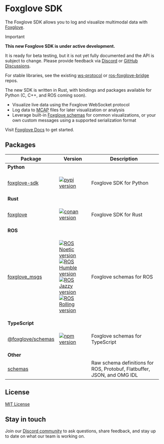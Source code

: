 # Foxglove SDK

The Foxglove SDK allows you to log and visualize multimodal data with [Foxglove](https://foxglove.dev).

> [!IMPORTANT]
>
> **This new Foxglove SDK is under active development.**
>
> It is ready for beta testing, but it is not yet fully documented and the API is subject to change.
> Please provide feedback via [Discord](https://foxglove.dev/chat) or [GitHub Discussions](https://github.com/orgs/foxglove/discussions).
>
> For stable libraries, see the existing [ws-protocol](https://github.com/foxglove/ws-protocol) or [ros-foxglove-bridge](https://github.com/foxglove/ros-foxglove-bridge) repos.

The new SDK is written in Rust, with bindings and packages available for Python (C, C++, and ROS coming soon).

- Visualize live data using the Foxglove WebSocket protocol
- Log data to [MCAP](https://mcap.dev/) files for later visualization or analysis
- Leverage built-in [Foxglove schemas](https://docs.foxglove.dev/docs/visualization/message-schemas/introduction) for common visualizations, or your own custom messages using a supported serialization format

Visit [Foxglove Docs](https://docs.foxglove.dev/) to get started.

## Packages

<table>
<thead>
<tr><th>Package</th><th>Version</th><th>Description</th></tr>
</thead>
<tbody>

<tr><td><strong>Python</strong></td><td></td><td></td></tr>
<tr>
<td>

[foxglove-sdk](./python/foxglove-sdk/)

</td>
<td>

[![pypi version](https://shields.io/pypi/v/foxglove-sdk)](https://pypi.org/project/foxglove-sdk/)

</td>
<td>Foxglove SDK for Python</td>
</tr>

<tr><td><strong>Rust</strong></td><td></td><td></td></tr>
<tr>
<td>

[foxglove](./rust/foxglove)

</td>
<td>

[![conan version](https://img.shields.io/crates/v/foxglove)](https://crates.io/crates/foxglove)

</td>
<td>Foxglove SDK for Rust</td>
</tr>

<tr><td><strong>ROS</strong></td><td></td><td></td></tr>
<tr>
<td>

[foxglove_msgs](./ros/foxglove_msgs)

</td>
<td>

[![ROS Noetic version](https://img.shields.io/ros/v/noetic/foxglove_msgs)](https://index.ros.org/p/foxglove_msgs#noetic)<br/>
[![ROS Humble version](https://img.shields.io/ros/v/humble/foxglove_msgs)](https://index.ros.org/p/foxglove_msgs#humble)<br/>
[![ROS Jazzy version](https://img.shields.io/ros/v/jazzy/foxglove_msgs)](https://index.ros.org/p/foxglove_msgs#jazzy)<br/>
[![ROS Rolling version](https://img.shields.io/ros/v/rolling/foxglove_msgs)](https://index.ros.org/p/foxglove_msgs#rolling)

</td>
<td>Foxglove schemas for ROS</td>
</tr>

<tr><td><strong>TypeScript</strong></td><td></td><td></td></tr>
<tr>
<td>

[@foxglove/schemas](./typescript/schemas)

</td>
<td>

[![npm version](https://img.shields.io/npm/v/@foxglove/schemas)](https://www.npmjs.com/package/@foxglove/schemas)

</td>
<td>Foxglove schemas for TypeScript</td>
</tr>

<tr><td><strong>Other</strong></td><td></td><td></td></tr>
<tr>
<td>

[schemas](./schemas)

</td>
<td></td>
<td>Raw schema definitions for ROS, Protobuf, Flatbuffer, JSON, and OMG IDL</td>
</tr>
</tbody>
</table>

## License

[MIT License](/LICENSE)

## Stay in touch

Join our [Discord community](https://foxglove.dev/chat) to ask questions, share feedback, and stay up to date on what our team is working on.
